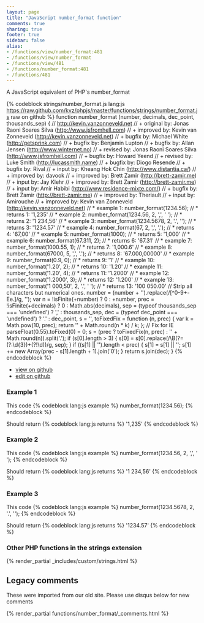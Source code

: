 ```yaml
---
layout: page
title: "JavaScript number_format function"
comments: true
sharing: true
footer: true
sidebar: false
alias:
- /functions/view/number_format:481
- /functions/view/number_format
- /functions/view/481
- /functions/number_format:481
- /functions/481
---
```

<!-- Generated by Rakefile:build -->
A JavaScript equivalent of PHP's number_format

{% codeblock strings/number_format.js lang:js https://raw.github.com/kvz/phpjs/master/functions/strings/number_format.js raw on github %}
function number_format (number, decimals, dec_point, thousands_sep) {
  // http://kevin.vanzonneveld.net
  // +   original by: Jonas Raoni Soares Silva (http://www.jsfromhell.com)
  // +   improved by: Kevin van Zonneveld (http://kevin.vanzonneveld.net)
  // +     bugfix by: Michael White (http://getsprink.com)
  // +     bugfix by: Benjamin Lupton
  // +     bugfix by: Allan Jensen (http://www.winternet.no)
  // +    revised by: Jonas Raoni Soares Silva (http://www.jsfromhell.com)
  // +     bugfix by: Howard Yeend
  // +    revised by: Luke Smith (http://lucassmith.name)
  // +     bugfix by: Diogo Resende
  // +     bugfix by: Rival
  // +      input by: Kheang Hok Chin (http://www.distantia.ca/)
  // +   improved by: davook
  // +   improved by: Brett Zamir (http://brett-zamir.me)
  // +      input by: Jay Klehr
  // +   improved by: Brett Zamir (http://brett-zamir.me)
  // +      input by: Amir Habibi (http://www.residence-mixte.com/)
  // +     bugfix by: Brett Zamir (http://brett-zamir.me)
  // +   improved by: Theriault
  // +      input by: Amirouche
  // +   improved by: Kevin van Zonneveld (http://kevin.vanzonneveld.net)
  // *     example 1: number_format(1234.56);
  // *     returns 1: '1,235'
  // *     example 2: number_format(1234.56, 2, ',', ' ');
  // *     returns 2: '1 234,56'
  // *     example 3: number_format(1234.5678, 2, '.', '');
  // *     returns 3: '1234.57'
  // *     example 4: number_format(67, 2, ',', '.');
  // *     returns 4: '67,00'
  // *     example 5: number_format(1000);
  // *     returns 5: '1,000'
  // *     example 6: number_format(67.311, 2);
  // *     returns 6: '67.31'
  // *     example 7: number_format(1000.55, 1);
  // *     returns 7: '1,000.6'
  // *     example 8: number_format(67000, 5, ',', '.');
  // *     returns 8: '67.000,00000'
  // *     example 9: number_format(0.9, 0);
  // *     returns 9: '1'
  // *    example 10: number_format('1.20', 2);
  // *    returns 10: '1.20'
  // *    example 11: number_format('1.20', 4);
  // *    returns 11: '1.2000'
  // *    example 12: number_format('1.2000', 3);
  // *    returns 12: '1.200'
  // *    example 13: number_format('1 000,50', 2, '.', ' ');
  // *    returns 13: '100 050.00'
  // Strip all characters but numerical ones.
  number = (number + '').replace(/[^0-9+\-Ee.]/g, '');
  var n = !isFinite(+number) ? 0 : +number,
    prec = !isFinite(+decimals) ? 0 : Math.abs(decimals),
    sep = (typeof thousands_sep === 'undefined') ? ',' : thousands_sep,
    dec = (typeof dec_point === 'undefined') ? '.' : dec_point,
    s = '',
    toFixedFix = function (n, prec) {
      var k = Math.pow(10, prec);
      return '' + Math.round(n * k) / k;
    };
  // Fix for IE parseFloat(0.55).toFixed(0) = 0;
  s = (prec ? toFixedFix(n, prec) : '' + Math.round(n)).split('.');
  if (s[0].length > 3) {
    s[0] = s[0].replace(/\B(?=(?:\d{3})+(?!\d))/g, sep);
  }
  if ((s[1] || '').length < prec) {
    s[1] = s[1] || '';
    s[1] += new Array(prec - s[1].length + 1).join('0');
  }
  return s.join(dec);
}
{% endcodeblock %}

 - [view on github](https://github.com/kvz/phpjs/blob/master/functions/strings/number_format.js)
 - [edit on github](https://github.com/kvz/phpjs/edit/master/functions/strings/number_format.js)

### Example 1
This code
{% codeblock lang:js example %}
number_format(1234.56);
{% endcodeblock %}

Should return
{% codeblock lang:js returns %}
'1,235'
{% endcodeblock %}

### Example 2
This code
{% codeblock lang:js example %}
number_format(1234.56, 2, ',', ' ');
{% endcodeblock %}

Should return
{% codeblock lang:js returns %}
'1 234,56'
{% endcodeblock %}

### Example 3
This code
{% codeblock lang:js example %}
number_format(1234.5678, 2, '.', '');
{% endcodeblock %}

Should return
{% codeblock lang:js returns %}
'1234.57'
{% endcodeblock %}


### Other PHP functions in the strings extension
{% render_partial _includes/custom/strings.html %}
## Legacy comments
These were imported from our old site. Please use disqus below for new comments
<div style="overflow-y: scroll; max-height: 500px;">
{% render_partial functions/number_format/_comments.html %}
</div>

